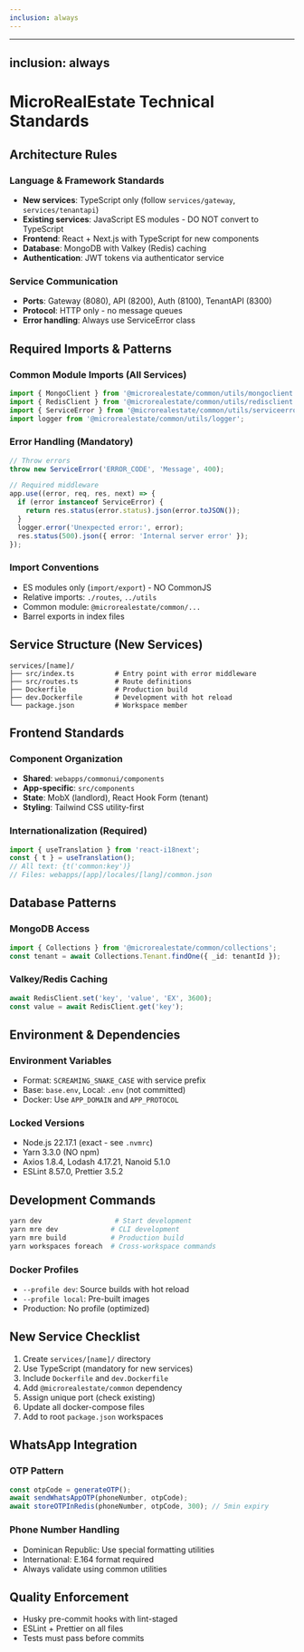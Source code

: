 ```yaml
---
inclusion: always
---
```


---
inclusion: always
---

# MicroRealEstate Technical Standards

## Architecture Rules

### Language & Framework Standards
- **New services**: TypeScript only (follow `services/gateway`, `services/tenantapi`)
- **Existing services**: JavaScript ES modules - DO NOT convert to TypeScript
- **Frontend**: React + Next.js with TypeScript for new components
- **Database**: MongoDB with Valkey (Redis) caching
- **Authentication**: JWT tokens via authenticator service

### Service Communication
- **Ports**: Gateway (8080), API (8200), Auth (8100), TenantAPI (8300)
- **Protocol**: HTTP only - no message queues
- **Error handling**: Always use ServiceError class

## Required Imports & Patterns

### Common Module Imports (All Services)
```typescript
import { MongoClient } from '@microrealestate/common/utils/mongoclient';
import { RedisClient } from '@microrealestate/common/utils/redisclient';
import { ServiceError } from '@microrealestate/common/utils/serviceerror';
import logger from '@microrealestate/common/utils/logger';
```

### Error Handling (Mandatory)
```typescript
// Throw errors
throw new ServiceError('ERROR_CODE', 'Message', 400);

// Required middleware
app.use((error, req, res, next) => {
  if (error instanceof ServiceError) {
    return res.status(error.status).json(error.toJSON());
  }
  logger.error('Unexpected error:', error);
  res.status(500).json({ error: 'Internal server error' });
});
```

### Import Conventions
- ES modules only (`import/export`) - NO CommonJS
- Relative imports: `./routes`, `../utils`
- Common module: `@microrealestate/common/...`
- Barrel exports in index files

## Service Structure (New Services)
```
services/[name]/
├── src/index.ts          # Entry point with error middleware
├── src/routes.ts         # Route definitions
├── Dockerfile            # Production build
├── dev.Dockerfile        # Development with hot reload
└── package.json          # Workspace member
```

## Frontend Standards

### Component Organization
- **Shared**: `webapps/commonui/components`
- **App-specific**: `src/components`
- **State**: MobX (landlord), React Hook Form (tenant)
- **Styling**: Tailwind CSS utility-first

### Internationalization (Required)
```javascript
import { useTranslation } from 'react-i18next';
const { t } = useTranslation();
// All text: {t('common:key')}
// Files: webapps/[app]/locales/[lang]/common.json
```

## Database Patterns

### MongoDB Access
```typescript
import { Collections } from '@microrealestate/common/collections';
const tenant = await Collections.Tenant.findOne({ _id: tenantId });
```

### Valkey/Redis Caching
```typescript
await RedisClient.set('key', 'value', 'EX', 3600);
const value = await RedisClient.get('key');
```

## Environment & Dependencies

### Environment Variables
- Format: `SCREAMING_SNAKE_CASE` with service prefix
- Base: `base.env`, Local: `.env` (not committed)
- Docker: Use `APP_DOMAIN` and `APP_PROTOCOL`

### Locked Versions
- Node.js 22.17.1 (exact - see `.nvmrc`)
- Yarn 3.3.0 (NO npm)
- Axios 1.8.4, Lodash 4.17.21, Nanoid 5.1.0
- ESLint 8.57.0, Prettier 3.5.2

## Development Commands
```bash
yarn dev                  # Start development
yarn mre dev             # CLI development
yarn mre build           # Production build
yarn workspaces foreach  # Cross-workspace commands
```

### Docker Profiles
- `--profile dev`: Source builds with hot reload
- `--profile local`: Pre-built images
- Production: No profile (optimized)

## New Service Checklist
1. Create `services/[name]/` directory
2. Use TypeScript (mandatory for new services)
3. Include `Dockerfile` and `dev.Dockerfile`
4. Add `@microrealestate/common` dependency
5. Assign unique port (check existing)
6. Update all docker-compose files
7. Add to root `package.json` workspaces

## WhatsApp Integration

### OTP Pattern
```javascript
const otpCode = generateOTP();
await sendWhatsAppOTP(phoneNumber, otpCode);
await storeOTPInRedis(phoneNumber, otpCode, 300); // 5min expiry
```

### Phone Number Handling
- Dominican Republic: Use special formatting utilities
- International: E.164 format required
- Always validate using common utilities

## Quality Enforcement
- Husky pre-commit hooks with lint-staged
- ESLint + Prettier on all files
- Tests must pass before commits